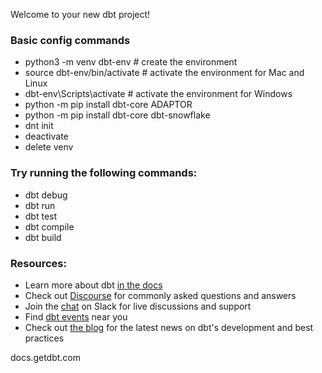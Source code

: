 Welcome to your new dbt project!

### Basic config commands
- python3 -m venv dbt-env				# create the environment
- source dbt-env/bin/activate			# activate the environment for Mac and Linux
- dbt-env\Scripts\activate			# activate the environment for Windows
- python -m pip install dbt-core ADAPTOR
- python -m pip install dbt-core dbt-snowflake
- dnt init
- deactivate
- delete venv


### Try running the following commands:
- dbt debug
- dbt run
- dbt test
- dbt compile 
- dbt build


### Resources:
- Learn more about dbt [in the docs](https://docs.getdbt.com/docs/introduction)
- Check out [Discourse](https://discourse.getdbt.com/) for commonly asked questions and answers
- Join the [chat](https://community.getdbt.com/) on Slack for live discussions and support
- Find [dbt events](https://events.getdbt.com) near you
- Check out [the blog](https://blog.getdbt.com/) for the latest news on dbt's development and best practices


docs.getdbt.com
